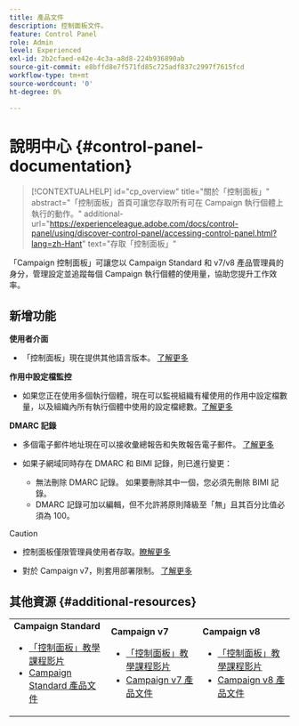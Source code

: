```yaml
---
title: 產品文件
description: 控制面板文件。
feature: Control Panel
role: Admin
level: Experienced
exl-id: 2b2cfaed-e42e-4c3a-a8d8-224b936890ab
source-git-commit: e8bffd8e7f571fd85c725adf837c2997f7615fcd
workflow-type: tm+mt
source-wordcount: '0'
ht-degree: 0%

---
```


# 說明中心 {#control-panel-documentation}

>[!CONTEXTUALHELP]
>id="cp_overview"
>title="關於「控制面板」"
>abstract="「控制面板」首頁可讓您存取所有可在 Campaign 執行個體上執行的動作。"
>additional-url="https://experienceleague.adobe.com/docs/control-panel/using/discover-control-panel/accessing-control-panel.html?lang=zh-Hant" text="存取「控制面板」"

「Campaign 控制面板」可讓您以 Campaign Standard 和 v7/v8 產品管理員的身分，管理設定並追蹤每個 Campaign 執行個體的使用量，協助您提升工作效率。

## 新增功能

**使用者介面**

* 「控制面板」現在提供其他語言版本。 [了解更多](discover/using/discovering-the-interface.md#supported-languages-languages)

**作用中設定檔監控**

* 如果您正在使用多個執行個體，現在可以監視組織有權使用的作用中設定檔數量，以及組織內所有執行個體中使用的設定檔總數。[了解更多](performance-monitoring/using/active-profiles-monitoring.md)

**DMARC 記錄**

* 多個電子郵件地址現在可以接收彙總報告和失敗報告電子郵件。 [了解更多](subdomains-certificates/using/dmarc.md)
* 如果子網域同時存在 DMARC 和 BIMI 記錄，則已進行變更：

   * 無法刪除 DMARC 記錄。 如果要刪除其中一個，您必須先刪除 BIMI 記錄。
   * DMARC 記錄可加以編輯，但不允許將原則降級至「無」且其百分比值必須為 100。

>[!CAUTION]
>
>* 控制面板僅限管理員使用者存取。[瞭解更多](https://experienceleague.adobe.com/docs/control-panel/using/discover-control-panel/managing-permissions.html?lang=zh-Hant#discover-control-panel)
>
>* 對於 Campaign v7，則套用部署限制。 [了解更多](faq.md#v7-restrictions)

## 其他資源 {#additional-resources}

<table>
    <tr>
        <td><b>Campaign Standard</b><br/>
        <ul>
            <li><a href="https://experienceleague.adobe.com/docs/campaign-standard-learn/control-panel/control-panel-overview.html?lang=zh-Hant">「控制面板」教學課程影片</a></li>
            <li><a href="https://experienceleague.adobe.com/docs/campaign-standard/using/campaign-standard-home.html?lang=zh-Hant">Campaign Standard 產品文件</a></li>
        </ul>
        </td>
        <td><b>Campaign v7</b><br/>
        <ul>
            <li><a href="https://experienceleague.adobe.com/docs/campaign-classic-learn/control-panel/control-panel-overview.html?lang=zh-Hant">「控制面板」教學課程影片</a></li>
            <li><a href="https://experienceleague.adobe.com/docs/campaign-classic/using/campaign-classic-home.html?lang=zh-Hant">Campaign v7 產品文件</a></li>
        </ul>
        </td>
        <td><b>Campaign v8</b><br/>
        <ul>
            <li><a href="https://experienceleague.adobe.com/docs/campaign-learn/control-panel/control-panel-overview.html?lang=zh-Hant">「控制面板」教學課程影片</a></li>
            <li><a href="https://experienceleague.adobe.com/docs/campaign/campaign-v8/campaign-home.html?lang=zh-Hant">Campaign v8 產品文件</a></li>
        </ul>
        </td>
    </tr>
</table>
